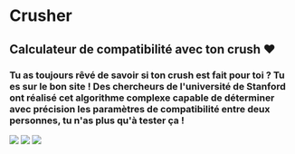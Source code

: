 <h1>Crusher</h1>
<h2>Calculateur de compatibilité avec ton crush ❤️ </h2>
<h3>Tu as toujours rêvé de savoir si ton crush est fait pour toi ? Tu es sur le bon site ! Des chercheurs de l'université de Stanford 
        ont réalisé cet algorithme complexe capable de déterminer avec précision les paramètres de compatibilité entre deux personnes, 
        tu n'as plus qu'à tester ça !</h3>

<img src = "https://i.imgur.com/rO0zfWk.png" />
<img src = "https://i.imgur.com/gfUFW1z.png" />
<img src = "https://i.imgur.com/B6w29Oi.png" />
